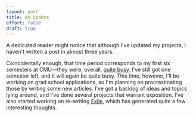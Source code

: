 ```yaml
---
layout: post
title: An Update
effort: false
draft: true
---
```


A dedicated reader might notice that although I've updated my projects, I haven't written a post in almost three years. 

<!--end_excerpt-->

Coincidentally enough, that time period corresponds to my first six semesters at CMU&mdash;they were, overall, [quite busy](/cmu). I've still got one semester left, and it will again be quite busy. This time, however, I'll be working on grad school applications, so I'm planning on procrastinating those by writing some new articles. I've got a backlog of ideas and topics lying around, and I've done several projects that warrant exposition. I've also started working on re-writing [Exile](/projects/exile), which has generated quite a few interesting thoughts. 
